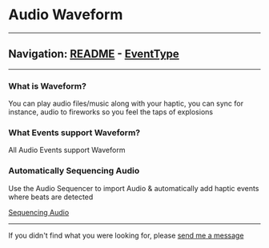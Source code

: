 # Audio Waveform


---
Navigation: [README](README.md) - [EventType](EventType.md)
---







---


### What is Waveform?

You can play audio files/music along with your haptic, you can sync for instance, audio to fireworks so you feel the taps of explosions






### What Events support Waveform?

All Audio Events support Waveform






### Automatically Sequencing Audio

Use the Audio Sequencer to import Audio & automatically add haptic events where beats are detected



[Sequencing Audio](SequenceAudio.md)





---

If you didn't find what you were looking for, please [send me a message](mailto:contact+help@haptrix.com)